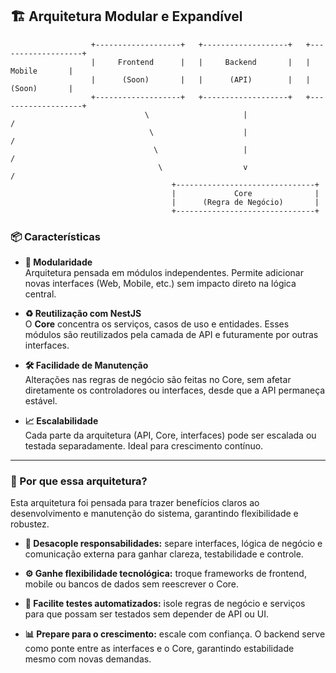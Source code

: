 ## 🏗️ Arquitetura Modular e Expandível

                      +-------------------+   +-------------------+   +-------------------+
                      |     Frontend      |   |     Backend       |   |      Mobile       |
                      |      (Soon)       |   |      (API)        |   |      (Soon)       |
                      +-------------------+   +-------------------+   +-------------------+
                                  \                     |                      /
                                   \                    |                     /
                                    \                   |                    /
                                     \                  v                   /
                                        +-------------------------------+
                                        |             Core              |
                                        |      (Regra de Negócio)       |
                                        +-------------------------------+


### 📦 Características

- **🔌 Modularidade**  
  Arquitetura pensada em módulos independentes. Permite adicionar novas interfaces (Web, Mobile, etc.) sem impacto direto na lógica central.

- **♻️ Reutilização com NestJS**  
  O **Core** concentra os serviços, casos de uso e entidades. Esses módulos são reutilizados pela camada de API e futuramente por outras interfaces.

- **🛠️ Facilidade de Manutenção**  
  Alterações nas regras de negócio são feitas no Core, sem afetar diretamente os controladores ou interfaces, desde que a API permaneça estável.

- **📈 Escalabilidade**  
  Cada parte da arquitetura (API, Core, interfaces) pode ser escalada ou testada separadamente. Ideal para crescimento contínuo.

---

### 📐 Por que essa arquitetura?

Esta arquitetura foi pensada para trazer benefícios claros ao desenvolvimento e manutenção do sistema, garantindo flexibilidade e robustez.

- **🔗 Desacople responsabilidades:** separe interfaces, lógica de negócio e comunicação externa para ganhar clareza, testabilidade e controle.

- **⚙️ Ganhe flexibilidade tecnológica:** troque frameworks de frontend, mobile ou bancos de dados sem reescrever o Core.

- **🧪 Facilite testes automatizados:** isole regras de negócio e serviços para que possam ser testados sem depender de API ou UI.

- **📊 Prepare para o crescimento:** escale com confiança. O backend serve como ponte entre as interfaces e o Core, garantindo estabilidade mesmo com novas demandas.
